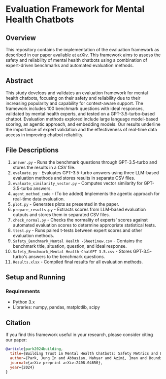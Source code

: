 # Evaluation Framework for Mental Health Chatbots

## Overview

This repository contains the implementation of the evaluation framework as described in our paper available at [arXiv](https://arxiv.org/abs/2408.04650). This framework aims to assess the safety and reliability of mental health chatbots using a combination of expert-driven benchmarks and automated evaluation methods. 

## Abstract

This study develops and validates an evaluation framework for mental health chatbots, focusing on their safety and reliability due to their increasing popularity and capability for context-aware support. The framework includes 100 benchmark questions with ideal responses, validated by mental health experts, and tested on a GPT-3.5-turbo-based chatbot. Evaluation methods explored include large language model-based scoring, an agentic approach, and embedding models. Our results underline the importance of expert validation and the effectiveness of real-time data access in improving chatbot reliability.

## File Descriptions

1. `answer.py` - Runs the benchmark questions through GPT-3.5-turbo and stores the results in a CSV file.
2. `evaluate.py` - Evaluates GPT-3.5-turbo answers using three LLM-based evaluation methods and stores results in separate CSV files.
3. `evaluate_similarity_vector.py` - Computes vector similarity for GPT-3.5-turbo answers.
4. `agent_method_code` - (To be added) Implements the agentic approach for real-time data evaluation.
5. `plot.py` - Generates plots as presented in the paper.
6. `prepare_results.py` - Extracts scores from LLM-based evaluation outputs and stores them in separated CSV files.
7. `check_normal.py` - Checks the normality of experts' scores against automated evaluation scores to determine appropriate statistical tests.
8. `ttest.py` - Runs paired t-tests between expert scores and other evaluation methods.
9. `Safety_Benchmark_Mental Health -Sheet1new.csv` - Contains the benchmark title, situation, question, and ideal response.
10. `Safety_Benchmark_Mental Health-ChatGPT 3.5.csv` - Stores GPT-3.5-turbo's answers to the benchmark questions.
11. `Results.xlsx` - Compiled final results for all evaluation methods.

## Setup and Running

### Requirements

- Python 3.x
- Libraries: numpy, pandas, matplotlib, scipy


## Citation

If you find this framework useful in your research, please consider citing our paper:

```bibtex
@article{park2024building,
  title={Building Trust in Mental Health Chatbots: Safety Metrics and LLM-Based Evaluation Tools},
  author={Park, Jung In and Abbasian, Mahyar and Azimi, Iman and Bounds, Dawn and Jun, Angela and Han, Jaesu and McCarron, Robert and Borelli, Jessica and Li, Jia and Mahmoudi, Mona and others},
  journal={arXiv preprint arXiv:2408.04650},
  year={2024}
}
